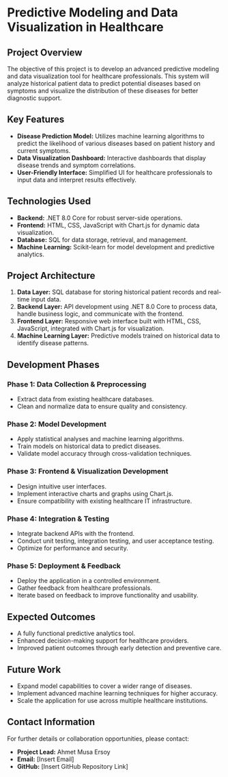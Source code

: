 # Predictive Modeling and Data Visualization in Healthcare

## Project Overview
The objective of this project is to develop an advanced predictive modeling and data visualization tool for healthcare professionals. This system will analyze historical patient data to predict potential diseases based on symptoms and visualize the distribution of these diseases for better diagnostic support.

## Key Features
- **Disease Prediction Model:** Utilizes machine learning algorithms to predict the likelihood of various diseases based on patient history and current symptoms.
- **Data Visualization Dashboard:** Interactive dashboards that display disease trends and symptom correlations.
- **User-Friendly Interface:** Simplified UI for healthcare professionals to input data and interpret results effectively.

## Technologies Used
- **Backend:** .NET 8.0 Core for robust server-side operations.
- **Frontend:** HTML, CSS, JavaScript with Chart.js for dynamic data visualization.
- **Database:** SQL for data storage, retrieval, and management.
- **Machine Learning:** Scikit-learn for model development and predictive analytics.

## Project Architecture
1. **Data Layer:** SQL database for storing historical patient records and real-time input data.
2. **Backend Layer:** API development using .NET 8.0 Core to process data, handle business logic, and communicate with the frontend.
3. **Frontend Layer:** Responsive web interface built with HTML, CSS, JavaScript, integrated with Chart.js for visualization.
4. **Machine Learning Layer:** Predictive models trained on historical data to identify disease patterns.

## Development Phases
### Phase 1: Data Collection & Preprocessing
- Extract data from existing healthcare databases.
- Clean and normalize data to ensure quality and consistency.

### Phase 2: Model Development
- Apply statistical analyses and machine learning algorithms.
- Train models on historical data to predict diseases.
- Validate model accuracy through cross-validation techniques.

### Phase 3: Frontend & Visualization Development
- Design intuitive user interfaces.
- Implement interactive charts and graphs using Chart.js.
- Ensure compatibility with existing healthcare IT infrastructure.

### Phase 4: Integration & Testing
- Integrate backend APIs with the frontend.
- Conduct unit testing, integration testing, and user acceptance testing.
- Optimize for performance and security.

### Phase 5: Deployment & Feedback
- Deploy the application in a controlled environment.
- Gather feedback from healthcare professionals.
- Iterate based on feedback to improve functionality and usability.

## Expected Outcomes
- A fully functional predictive analytics tool.
- Enhanced decision-making support for healthcare providers.
- Improved patient outcomes through early detection and preventive care.

## Future Work
- Expand model capabilities to cover a wider range of diseases.
- Implement advanced machine learning techniques for higher accuracy.
- Scale the application for use across multiple healthcare institutions.

## Contact Information
For further details or collaboration opportunities, please contact:
- **Project Lead:** Ahmet Musa Ersoy
- **Email:** [Insert Email]
- **GitHub:** [Insert GitHub Repository Link]


 
